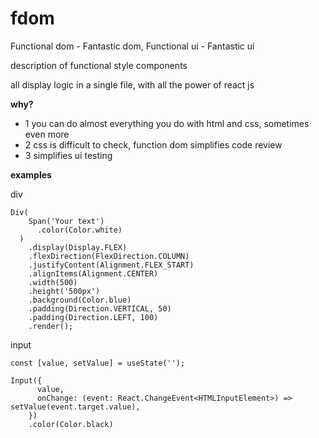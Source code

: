 # fdom

Functional dom - Fantastic dom, Functional ui - Fantastic ui

description of functional style components

all display logic in a single file, with all the power of react js

**why?**
- 1 you can do almost everything you do with html and css, sometimes even more
- 2 css is difficult to check, function dom simplifies code review
- 3 simplifies ui testing

**examples**

div
```
Div(
    Span('Your text')
      .color(Color.white)
  )
    .display(Display.FLEX)
    .flexDirection(FlexDirection.COLUMN)
    .justifyContent(Alignment.FLEX_START)
    .alignItems(Alignment.CENTER)
    .width(500)
    .height('500px')
    .background(Color.blue)
    .padding(Direction.VERTICAL, 50)
    .padding(Direction.LEFT, 100)
    .render();
```
input
```
const [value, setValue] = useState('');

Input({
      value,
      onChange: (event: React.ChangeEvent<HTMLInputElement>) => setValue(event.target.value),
    })
    .color(Color.black)
```

